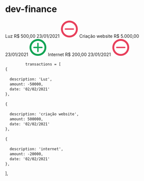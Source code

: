 # dev-finance

<td class="amount">Luz</td>
            <!--constroi as colunas -->
            <td class="expense">R$ 500,00</td>
            <td class="date">23/01/2021</td>
            <td>
              <img src="./assets/minus.svg" alt="minimo">
</td>

<td class="amount">Criação website</td>
            <!--constroi as colunas -->
            <td class="income">R$ 5.000,00</td>
            <td class="date">23/01/2021</td>
            <td>
              <img src="./assets/plus.svg" alt="minimo">
            </td>

<td class="amount">Internet</td>
            <!--constroi as colunas -->
            <td class="expense">R$ 200,00</td>
            <td class="date">23/01/2021</td>
            <td>
              <img src="./assets/minus.svg" alt="minimo">
            </td>

             transactions = [
    {
     
      description: 'Luz',
      amount: -50000,
      date: '02/02/2021'
    },
  
    {
      
      description: 'criação website',
      amount: 500000,
      date: '02/02/2021'
    },
  
    {
      
      description: 'internet',
      amount: -20000,
      date: '02/02/2021'
    },
  
  
  ],